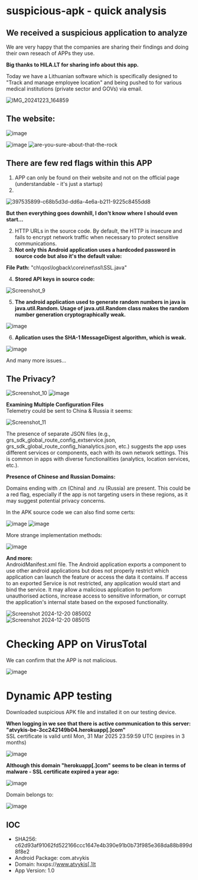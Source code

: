 # suspicious-apk - quick analysis    

## We received a suspicious application to analyze
We are very happy that the companies are sharing their findings and doing their own reseach of APPs they use.

**Big thanks to HILA.LT for sharing info about this app.**

Today we have a Lithuanian software which is specifically designed to "Track and manage employee location" and being pushed to for various medical institutions (private sector and GOVs) via email.

![IMG_20241223_164859](https://github.com/user-attachments/assets/d0b91661-2a83-4305-8c9d-bcc115594e15)  

## The website:  

![image](https://github.com/user-attachments/assets/41b59280-d402-494e-a73c-84c1ebffd3cc)    

![image](https://github.com/user-attachments/assets/5940f096-ee9e-4540-8105-4864f66f2573)
![are-you-sure-about-that-the-rock](https://github.com/user-attachments/assets/217ecb3e-029a-40fe-bd08-9baaac92133c)    

## There are few red flags within this APP    

1. APP can only be found on their website and not on the official page (understandable - it's just a startup)
2. 
![397535899-c68b5d3d-dd6a-4e6a-b211-9225c8455dd8](https://github.com/user-attachments/assets/ed251e67-a9de-444a-b9db-fe5ff8a17061)  

**But then everything goes downhill, I don't know where I should even start...**    

2. HTTP URLs in the source code. By default, the HTTP is insecure and fails to encrypt network traffic when necessary to protect sensitive communications.    
3. **Not only this Android application uses a hardcoded password in source code but also it's the default value:**     

**File Path:** "ch\qos\logback\core\net\ssl\SSL.java"


4. **Stored API keys in source code:**    

![Screenshot_9](https://github.com/user-attachments/assets/c68b5d3d-dd6a-4e6a-b211-9225c8455dd8)    


5. **The android application used to generate random numbers in java is java.util.Random. Usage of java.util.Random class makes the random number generation cryptographically weak.**        
 
![image](https://github.com/user-attachments/assets/45652b53-7f19-4bd1-a793-caf002c45fd6)    

6. **Aplication uses the SHA-1 MessageDigest algorithm, which is weak.**    

![image](https://github.com/user-attachments/assets/dd94bf91-310b-4d18-b306-a1b4530f863e)    

And many more issues...

## The Privacy?    

![Screenshot_10](https://github.com/user-attachments/assets/3d0d0780-2c36-450d-81a5-c08283ef1e32) ![image](https://github.com/user-attachments/assets/fdf65bd8-b7f2-4895-9491-15276e567b5d)


**Examining Multiple Configuration Files**    
Telemetry could be sent to China & Russia it seems:    

![Screenshot_11](https://github.com/user-attachments/assets/8be3b0f1-dbb5-4b79-844e-a322b7fb48bd)    



The presence of separate JSON files (e.g., grs_sdk_global_route_config_extservice.json, grs_sdk_global_route_config_hianalytics.json, etc.) suggests the app uses different services or components, each with its own network settings. 
This is common in apps with diverse functionalities (analytics, location services, etc.).  

**Presence of Chinese and Russian Domains:**    

Domains ending with .cn (China) and .ru (Russia) are present.
This could be a red flag, especially if the app is not targeting users in these regions, as it may suggest potential privacy concerns.

In the APK source code we can also find some certs:

![image](https://github.com/user-attachments/assets/7c69fdaf-8505-4747-8844-fe836f7bd879) ![image](https://github.com/user-attachments/assets/3dd66401-4385-4cb6-8afe-559cb98d3e7f)

More strange implementation methods:    

![image](https://github.com/user-attachments/assets/405c46c8-0dc2-49e5-829c-e72782e045ee)    

**And more:**  
AndroidManifest.xml file. The Android application exports a component to use other android applications but does not properly restrict which application can launch the feature or access the data it contains. If access to an exported Service is not restricted, any application would start and bind the service. It may allow a malicious application to perform unauthorised actions, increase access to sensitive information, or corrupt the application's internal state based on the exposed functionality.  

![Screenshot 2024-12-20 085002](https://github.com/user-attachments/assets/d60554d9-ecef-4b62-8da8-71eeb02f8b6d)  
![Screenshot 2024-12-20 085015](https://github.com/user-attachments/assets/6f8bbc5f-4368-425e-87a6-1548bdc2ce74)  

# Checking APP on VirusTotal
We can confirm that the APP is not malicious.  

![image](https://github.com/user-attachments/assets/7e9c71ca-6beb-4945-96c2-3ee331509e44)  

# Dynamic APP testing  
Downloaded suspicious APK file and installed it on our testing device.  


**When logging in we see that there is active communication to this server: "atvykis-be-3cc242149b04.herokuapp[.]com"**  
SSL certificate is valid until	Mon, 31 Mar 2025 23:59:59 UTC (expires in 3 months)  

![image](https://github.com/user-attachments/assets/cc3d50a7-ea9d-4519-8300-7b59423f7285)  


**Although this domain "herokuapp[.]com" seems to be clean in terms of malware - SSL certificate expired a year ago:**   

![image](https://github.com/user-attachments/assets/b9433b20-1db9-4757-b2f2-5f7aba03f247)  


Domain belongs to:  

![image](https://github.com/user-attachments/assets/c0d4f655-6d7e-40fd-9bca-5bfa2db9487f)  



## IOC    
- SHA256: c62d93af91062fd522166ccc1647e4b390e91b0b73f985e368da88b899d8f8e2    
- Android Package: com.atvykis
- Domain: hxxps://www.atvykis[.]lt
- App Version: 1.0
